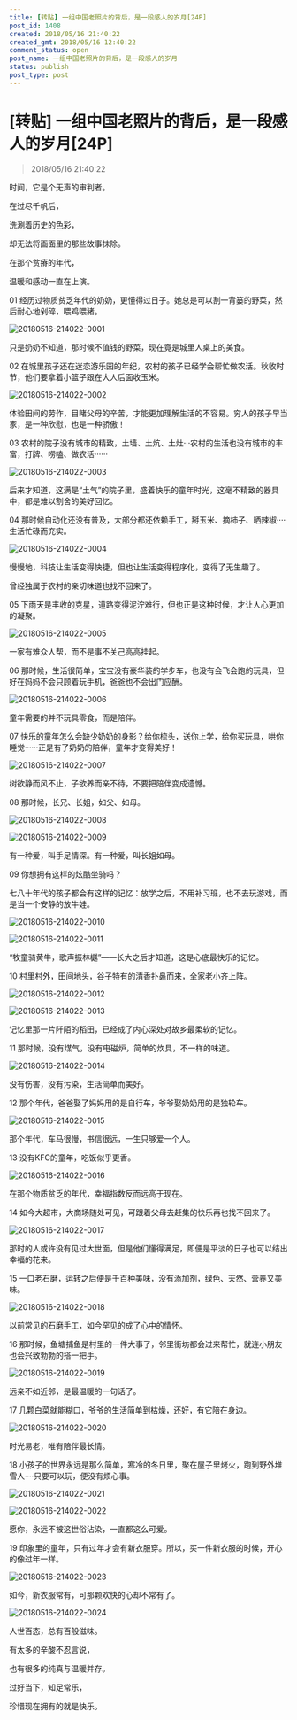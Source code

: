 ```yaml
---
title: [转贴] 一组中国老照片的背后，是一段感人的岁月[24P]
post_id: 1408
created: 2018/05/16 21:40:22
created_gmt: 2018/05/16 12:40:22
comment_status: open
post_name: 一组中国老照片的背后，是一段感人的岁月
status: publish
post_type: post
---
```


# [转贴] 一组中国老照片的背后，是一段感人的岁月[24P]

> 2018/05/16 21:40:22

时间，它是个无声的审判者。

在过尽千帆后，

洗涮着历史的色彩，

却无法将画面里的那些故事抹除。

在那个贫瘠的年代，

温暖和感动一直在上演。

 

01 经历过物质贫乏年代的奶奶，更懂得过日子。她总是可以割一背篓的野菜，然后耐心地剁碎，喂鸡喂猪。

![20180516-214022-0001](/assets/images/20180516-214022-0001.jpg)

只是奶奶不知道，那时候不值钱的野菜，现在竟是城里人桌上的美食。

 

02 在城里孩子还在迷恋游乐园的年纪，农村的孩子已经学会帮忙做农活。秋收时节，他们要拿着小篮子跟在大人后面收玉米。

![20180516-214022-0002](/assets/images/20180516-214022-0002.jpg)

体验田间的劳作，目睹父母的辛苦，才能更加理解生活的不容易。穷人的孩子早当家，是一种欣慰，也是一种骄傲！

 

03 农村的院子没有城市的精致，土墙、土炕、土灶···农村的生活也没有城市的丰富，打牌、唠嗑、做农活······

![20180516-214022-0003](/assets/images/20180516-214022-0003.jpg)

后来才知道，这满是“土气”的院子里，盛着快乐的童年时光，这毫不精致的器具中，都是难以割舍的美好回忆。

 

04 那时候自动化还没有普及，大部分都还依赖手工，掰玉米、摘柿子、晒辣椒····生活忙碌而充实。

![20180516-214022-0004](/assets/images/20180516-214022-0004.jpg)

慢慢地，科技让生活变得快捷，但也让生活变得程序化，变得了无生趣了。

曾经独属于农村的亲切味道也找不回来了。

 

05 下雨天是丰收的克星，道路变得泥泞难行，但也正是这种时候，才让人心更加的凝聚。

![20180516-214022-0005](/assets/images/20180516-214022-0005.jpg)

一家有难众人帮，而不是事不关己高高挂起。

 

06 那时候，生活很简单，宝宝没有豪华装的学步车，也没有会飞会跑的玩具，但好在妈妈不会只顾着玩手机，爸爸也不会出门应酬。

![20180516-214022-0006](/assets/images/20180516-214022-0006.jpg)

童年需要的并不玩具零食，而是陪伴。

 

07 快乐的童年怎么会缺少奶奶的身影？给你梳头，送你上学，给你买玩具，哄你睡觉······正是有了奶奶的陪伴，童年才变得美好！

![20180516-214022-0007](/assets/images/20180516-214022-0007.jpg)

树欲静而风不止，子欲养而亲不待，不要把陪伴变成遗憾。

 

08 那时候，长兄、长姐，如父、如母。

![20180516-214022-0008](/assets/images/20180516-214022-0008.jpg)

![20180516-214022-0009](/assets/images/20180516-214022-0009.jpg)

有一种爱，叫手足情深。有一种爱，叫长姐如母。

 

09 你想拥有这样的炫酷坐骑吗？

七八十年代的孩子都会有这样的记忆：放学之后，不用补习班，也不去玩游戏，而是当一个安静的放牛娃。

![20180516-214022-0010](/assets/images/20180516-214022-0010.jpg)

![20180516-214022-0011](/assets/images/20180516-214022-0011.jpg)

“牧童骑黄牛，歌声振林樾”——长大之后才知道，这是心底最快乐的记忆。

 

10 村里村外，田间地头，谷子特有的清香扑鼻而来，全家老小齐上阵。

![20180516-214022-0012](/assets/images/20180516-214022-0012.jpg)

![20180516-214022-0013](/assets/images/20180516-214022-0013.jpg)

记忆里那一片阡陌的稻田，已经成了内心深处对故乡最柔软的记忆。

 

11 那时候，没有煤气，没有电磁炉，简单的炊具，不一样的味道。

![20180516-214022-0014](/assets/images/20180516-214022-0014.jpg)

没有伤害，没有污染，生活简单而美好。

 

12 那个年代，爸爸娶了妈妈用的是自行车，爷爷娶奶奶用的是独轮车。

![20180516-214022-0015](/assets/images/20180516-214022-0015.jpg)

那个年代，车马很慢，书信很远，一生只够爱一个人。

 

13 没有KFC的童年，吃饭似乎更香。

![20180516-214022-0016](/assets/images/20180516-214022-0016.jpg)

在那个物质贫乏的年代，幸福指数反而远高于现在。

 

14 如今大超市，大商场随处可见，可跟着父母去赶集的快乐再也找不回来了。

![20180516-214022-0017](/assets/images/20180516-214022-0017.jpg)

那时的人或许没有见过大世面，但是他们懂得满足，即便是平淡的日子也可以结出幸福的花来。

 

15 一口老石磨，运转之后便是千百种美味，没有添加剂，绿色、天然、营养又美味。

![20180516-214022-0018](/assets/images/20180516-214022-0018.jpg)

以前常见的石磨手工，如今罕见的成了心中的情怀。

 

16 那时候，鱼塘捕鱼是村里的一件大事了，邻里街坊都会过来帮忙，就连小朋友也会兴致勃勃的搭一把手。

![20180516-214022-0019](/assets/images/20180516-214022-0019.jpg)

远亲不如近邻，是最温暖的一句话了。

 

17 几颗白菜就能糊口，爷爷的生活简单到枯燥，还好，有它陪在身边。

![20180516-214022-0020](/assets/images/20180516-214022-0020.jpg)

时光易老，唯有陪伴最长情。

 

18 小孩子的世界永远是那么简单，寒冷的冬日里，聚在屋子里烤火，跑到野外堆雪人····只要可以玩，便没有烦心事。

![20180516-214022-0021](/assets/images/20180516-214022-0021.jpg)

![20180516-214022-0022](/assets/images/20180516-214022-0022.jpg)

愿你，永远不被这世俗沾染，一直都这么可爱。

 

19 印象里的童年，只有过年才会有新衣服穿。所以，买一件新衣服的时候，开心的像过年一样。

![20180516-214022-0023](/assets/images/20180516-214022-0023.jpg)

如今，新衣服常有，可那颗欢快的心却不常有了。

![20180516-214022-0024](/assets/images/20180516-214022-0024.jpg)

人世百态，总有百般滋味。

有太多的辛酸不忍言说，

也有很多的纯真与温暖并存。

过好当下，知足常乐，

珍惜现在拥有的就是快乐。

